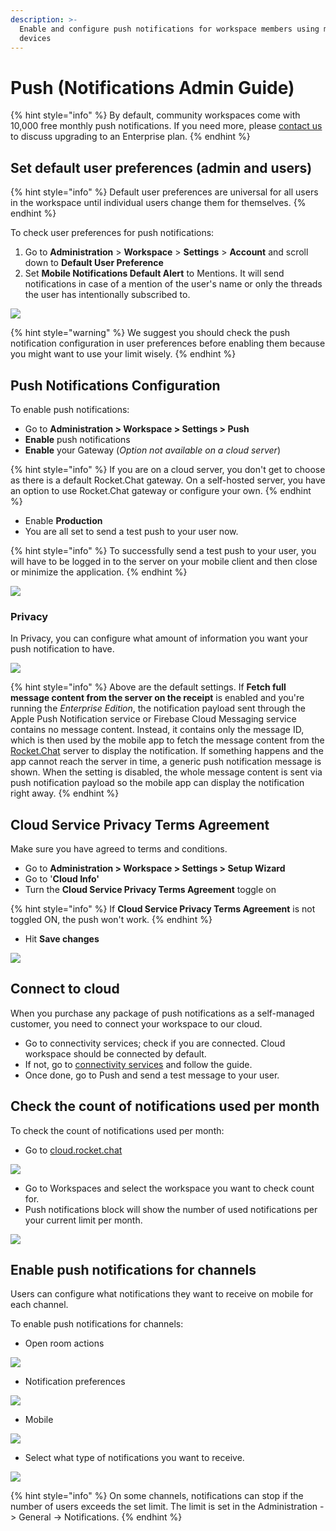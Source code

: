 ```yaml
---
description: >-
  Enable and configure push notifications for workspace members using mobile
  devices
---
```


# Push (Notifications Admin Guide)

{% hint style="info" %}
By default, community workspaces come with 10,000 free monthly push notifications. If you need more, please [contact us](https://www.rocket.chat/sales-contact) to discuss upgrading to an Enterprise plan.
{% endhint %}

## Set default user preferences (admin and users)

{% hint style="info" %}
Default user preferences are universal for all users in the workspace until individual users change them for themselves.
{% endhint %}

To check user preferences for push notifications:

1. Go to **Administration** > **Workspace** > **Settings** > **Account** and scroll down to **Default User Preference**
2. Set **Mobile Notifications Default Alert** to Mentions. It will send notifications in case of a mention of the user's name or only the threads the user has intentionally subscribed to.

![](<../../../.gitbook/assets/image (139).png>)

{% hint style="warning" %}
We suggest you should check the push notification configuration in user preferences before enabling them because you might want to use your limit wisely.
{% endhint %}

## Push Notifications Configuration

To enable push notifications:

* Go to **Administration > Workspace > Settings > Push**
* **Enable** push notifications
* **Enable** your Gateway (_Option not available on a cloud server_)

{% hint style="info" %}
If you are on a cloud server, you don't get to choose as there is a default Rocket.Chat gateway. On a self-hosted server, you have an option to use Rocket.Chat gateway or configure your own.
{% endhint %}

* Enable **Production**
* You are all set to send a test push to your user now.

{% hint style="info" %}
To successfully send a test push to your user, you will have to be logged in to the server on your mobile client and then close or minimize the application.
{% endhint %}

![](<../../../.gitbook/assets/image (141).png>)

### Privacy

In Privacy, you can configure what amount of information you want your push notification to have.

![](<../../../.gitbook/assets/image (142).png>)

{% hint style="info" %}
Above are the default settings. If **Fetch full message content from the server on the receipt** is enabled and you're running the _Enterprise Edition_, the notification payload sent through the Apple Push Notification service or Firebase Cloud Messaging service contains no message content. Instead, it contains only the message ID, which is then used by the mobile app to fetch the message content from the [Rocket.Chat](http://rocket.chat) server to display the notification. If something happens and the app cannot reach the server in time, a generic push notification message is shown. When the setting is disabled, the whole message content is sent via push notification payload so the mobile app can display the notification right away.
{% endhint %}

## Cloud Service Privacy Terms Agreement

Make sure you have agreed to terms and conditions.

* Go to **Administration > Workspace > Settings > Setup Wizard**
* Go to '**Cloud Info'**
* Turn the **Cloud Service Privacy Terms Agreement** toggle on

{% hint style="info" %}
If **Cloud Service Privacy Terms Agreement** is not toggled ON, the push won't work.
{% endhint %}

* Hit **Save changes**

![](<../../../.gitbook/assets/image (155).png>)

## Connect to cloud

When you purchase any package of push notifications as a self-managed customer, you need to connect your workspace to our cloud.

* Go to connectivity services; check if you are connected. Cloud workspace should be connected by default.
* If not, go to [connectivity services](https://docs.rocket.chat/guides/administrator-guides/connectivity-services) and follow the guide.
* Once done, go to Push and send a test message to your user.

## Check the count of notifications used per month

To check the count of notifications used per month:

* Go to [cloud.rocket.chat](http://cloud.rocket.chat)

![](<../../../.gitbook/assets/image (156).png>)

* Go to Workspaces and select the workspace you want to check count for.
* Push notifications block will show the number of used notifications per your current limit per month.

![](<../../../.gitbook/assets/image (157).png>)

## Enable push notifications for channels

Users can configure what notifications they want to receive on mobile for each channel.

To enable push notifications for channels:

* Open room actions

![](<../../../.gitbook/assets/image (158).png>)

* Notification preferences

![](<../../../.gitbook/assets/image (159).png>)

* Mobile

![](<../../../.gitbook/assets/image (160).png>)

* Select what type of notifications you want to receive.

![](<../../../.gitbook/assets/image (161).png>)

{% hint style="info" %}
On some channels, notifications can stop if the number of users exceeds the set limit. The limit is set in the Administration -> General -> Notifications.
{% endhint %}
